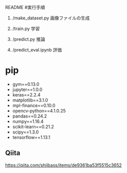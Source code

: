 README
#実行手順
1. /make_dataset.py 画像ファイルの生成


2. /train.py 学習

3. /predict.py 推論

4. /predict_eval.ipynb 評価

# pip
- gym==0.13.0
- jupyter==1.0.0
- keras==2.2.4
- matplotlib==3.1.0
- mpl-finance==0.10.0
- opencv-python==4.1.0.25
- pandas==0.24.2
- numpy==1.16.4
- scikit-learn==0.21.2
- scipy==1.3.0
- tensorflow==1.13.1


## Qiita
https://qiita.com/shiibass/items/de9361ba53f5515c3652
